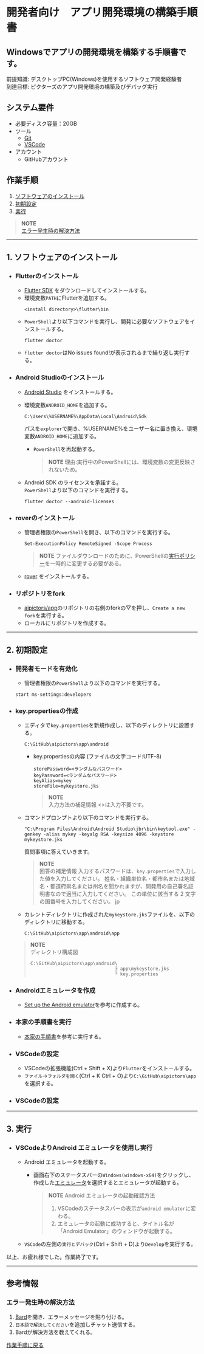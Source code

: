 # 開発者向け　アプリ開発環境の構築手順書

## Windowsでアプリの開発環境を構築する手順書です。

前提知識: デスクトップPC(Windows)を使用するソフトウェア開発経験者  
到達目標: ピクターズのアプリ開発環境の構築及びデバッグ実行  

## システム要件
- 必要ディスク容量：20GB  
- ツール  
  - [Git](https://git-scm.com/)
  - [VSCode](https://code.visualstudio.com/)
- アカウント  
  - GitHubアカウント  
<!-- ディスク容量
Flutter…2.5 GB
https://docs.flutter.dev/get-started/install/windows#system-requirements
Android Studio…8 GB  
https://developer.android.com/studio/install?hl=ja#windows  
Android avd…8.64 GB  
リポジトリ…287 MB  
-->

## 作業手順  
1. [ソフトウェアのインストール](#1-ソフトウェアのインストール)  
1. [初期設定](#2-初期設定)  
1. [実行](#3-実行)  

> **NOTE**  
> [エラー発生時の解決方法](#エラー発生時の解決方法)

---

## 1. ソフトウェアのインストール
- ### Flutterのインストール
  -  [Flutter SDK](https://docs.flutter.dev/get-started/install/windows) をダウンロードしてインストールする。  
  -  環境変数`PATH`にFlutterを追加する。  
      ~~~
      <install directory>\flutter\bin
      ~~~
  -  `PowerShell`より以下コマンドを実行し、開発に必要なソフトウェアをインストールする。  
     ~~~
     flutter doctor
     ~~~
  -  `flutter doctor`はNo issues found!が表示されるまで繰り返し実行する。  

- ### Android Studioのインストール
  - [Android Studio](https://developer.android.com/studio) をインストールする。  
  - 環境変数`ANDROID_HOME`を追加する。  
     ```
     C:\Users\%USERNAME%\AppData\Local\Android\Sdk
     ```
     パスを`explorer`で開き、%USERNAME%をユーザー名に置き換え、環境変数`ANDROID_HOME`に追加する。  
     - `PowerShell`を再起動する。  
       > **NOTE**
       > 理由:実行中のPowerShellには、環境変数の変更反映されないため。  

  - Android SDK のライセンスを承諾する。  
    `PowerShell`より以下のコマンドを実行する。  
       ```
       flutter doctor --android-licenses
       ```

- ### roverのインストール
  - 管理者権限の`PowerShell`を開き、以下のコマンドを実行する。
      ```
      Set-ExecutionPolicy RemoteSigned -Scope Process
      ```
      > **NOTE**
      > ファイルダウンロードのために、PowerShellの[実行ポリシー](https://learn.microsoft.com/ja-jp/powershell/module/microsoft.powershell.core/about/about_execution_policies)を一時的に変更する必要がある。 
  - [rover](https://www.apollographql.com/docs/rover/getting-started/#windows-powershell-installer)  をインストールする。

- ### リポジトリをfork
  - [aipictors/app](https://github.com/aipictors/app)のリポジトリの右側のforkの▽を押し、`Create a new fork`を実行する。
  -  ローカルにリポジトリを作成する。

---

## 2. 初期設定
- ### 開発者モードを有効化
  -  管理者権限の`PowerShell`より以下のコマンドを実行する。  
    ```
    start ms-settings:developers
    ```
- ### key.propertiesの作成
  - エディタで`key.properties`を新規作成し、以下のディレクトリに設置する。  
      ```
      C:\GitHub\aipictors\app\android
      ```
    - key.propertiesの内容 (ファイルの文字コード:UTF-8)  
      ```
      storePassword=<ランダムなパスワード>
      keyPassword=<ランダムなパスワード>
      keyAlias=mykey
      storeFile=mykeystore.jks
      ```
      > **NOTE**  
      > 入力方法の補足情報
      > <>は入力不要です。
  -   コマンドプロンプトより以下のコマンドを実行する。  
      ```
      "C:\Program Files\Android\Android Studio\jbr\bin\keytool.exe" -genkey -alias mykey -keyalg RSA -keysize 4096 -keystore mykeystore.jks 
      ```  
      質問事項に答えていきます。
      > **NOTE**  
      > 回答の補足情報
      > 入力するパスワードは、`key.properties`で入力した値を入力してください。
      > 姓名・組織単位名・都市名または地域名・都道府県名または州名を聞かれますが、開発用の自己署名証明書なので適当に入力してください。
      > この単位に該当する 2 文字の国番号を入力してください。
      > jp

  - カレントディレクトリに作成された`mykeystore.jks`ファイルを、以下のディレクトリに移動する。
      ```
      C:\GitHub\aipictors\app\android\app
      ```

  > **NOTE**  
  > ディレクトリ構成図
  > ```
  > C:\GitHub\aipictors\app\android\
  >                                ├ app\mykeystore.jks
  >                                └ key.properties
  > ```
- ### Androidエミュレータを作成
  - [Set up the Android emulator](https://docs.flutter.dev/get-started/install/windows#set-up-the-android-emulator)を参考に作成する。

- ### 本家の手順書を実行
  - [本家の手順書](https://github.com/aipictors/app/blob/main/README.md)を参考に実行する。  

- ### VSCodeの設定
  - VSCodeの拡張機能(Ctrl + Shift + X)より`Flutter`をインストールする。  
  - `ファイル`→`フォルダを開く`(Ctrl + K Ctrl + O)より`C:\GitHub\aipictors\app`を選択する。  

- ### VSCodeの設定


---

## 3. 実行
- ### VSCodeよりAndroid エミュレータを使用し実行
  - Android エミュレータを起動する。  
    - 画面右下のステータスバーの`Windows(windows-x64)`をクリックし、作成した[エミュレータ](#androidエミュレータを作成)を選択するとエミュレータが起動する。  
      > **NOTE**
      > Android エミュレータの起動確認方法
      > 1. VSCodeのステータスバーの表示が`android emulator`に変わる。
      > 2. エミュレータの起動に成功すると、タイトル名が「Android Emulator」のウィンドウが起動する。

  - `VSCode`の左側の`実行とデバック`(Ctrl + Shift + D)より`Develop`を実行する。

以上、お疲れ様でした。作業終了です。

---

## 参考情報
### エラー発生時の解決方法
  1. [Bard](https://bard.google.com/)を開き、エラーメッセージを貼り付ける。  
  2. `日本語で解決してください`を追加しチャット送信する。  
  3. Bardが解決方法を教えてくれる。  

[作業手順に戻る](#作業手順)
